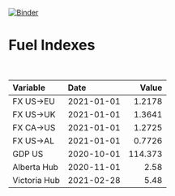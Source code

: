 [![Binder](https://mybinder.org/badge_logo.svg)](https://mybinder.org/v2/gh/AyrtonB/Global-Gas-Prices/master)

# Fuel Indexes

<br>

| Variable     | Date       |    Value |
|:-------------|:-----------|---------:|
| FX US->EU    | 2021-01-01 |   1.2178 |
| FX US->UK    | 2021-01-01 |   1.3641 |
| FX CA->US    | 2021-01-01 |   1.2725 |
| FX US->AL    | 2021-01-01 |   0.7726 |
| GDP US       | 2020-10-01 | 114.373  |
| Alberta Hub  | 2020-11-01 |   2.58   |
| Victoria Hub | 2021-02-28 |   5.48   |